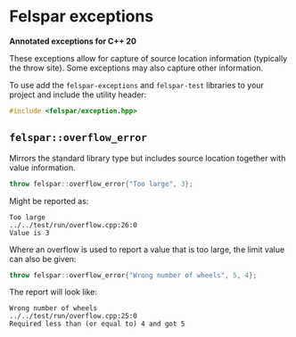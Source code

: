 # Felspar exceptions

**Annotated exceptions for C++ 20**

These exceptions allow for capture of source location information (typically the throw site). Some exceptions may also capture other information.


To use add the `felspar-exceptions` and `felspar-test` libraries to your project and include the utility header:

```cpp
#include <felspar/exception.hpp>
```


## `felspar::overflow_error`

Mirrors the standard library type but includes source location together with value information.

```cpp
throw felspar::overflow_error{"Too large", 3};
```

Might be reported as:

    Too large
    ../../test/run/overflow.cpp:26:0
    Value is 3

Where an overflow is used to report a value that is too large, the limit value can also be given:

```cpp
throw felspar::overflow_error{"Wrong number of wheels", 5, 4};
```

The report will look like:

    Wrong number of wheels
    ../../test/run/overflow.cpp:25:0
    Required less than (or equal to) 4 and got 5
